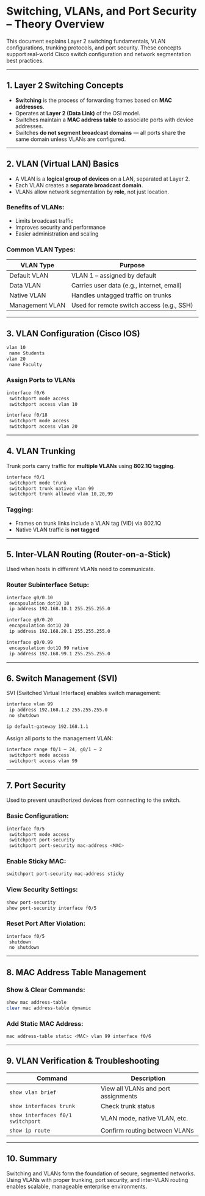 # Switching, VLANs, and Port Security – Theory Overview

This document explains Layer 2 switching fundamentals, VLAN configurations, trunking protocols, and port security. These concepts support real-world Cisco switch configuration and network segmentation best practices.

---

## 1. Layer 2 Switching Concepts

- **Switching** is the process of forwarding frames based on **MAC addresses**.
- Operates at **Layer 2 (Data Link)** of the OSI model.
- Switches maintain a **MAC address table** to associate ports with device addresses.
- Switches **do not segment broadcast domains** — all ports share the same domain unless VLANs are configured.

---

## 2. VLAN (Virtual LAN) Basics

- A VLAN is a **logical group of devices** on a LAN, separated at Layer 2.
- Each VLAN creates a **separate broadcast domain**.
- VLANs allow network segmentation by **role**, not just location.

### Benefits of VLANs:
- Limits broadcast traffic
- Improves security and performance
- Easier administration and scaling

### Common VLAN Types:
| VLAN Type       | Purpose                                  |
|------------------|------------------------------------------|
| Default VLAN     | VLAN 1 – assigned by default             |
| Data VLAN        | Carries user data (e.g., internet, email)|
| Native VLAN      | Handles untagged traffic on trunks       |
| Management VLAN  | Used for remote switch access (e.g., SSH)|

---

## 3. VLAN Configuration (Cisco IOS)

```bash
vlan 10
 name Students
vlan 20
 name Faculty
```

### Assign Ports to VLANs
```bash
interface f0/6
 switchport mode access
 switchport access vlan 10

interface f0/18
 switchport mode access
 switchport access vlan 20
```

---

## 4. VLAN Trunking

Trunk ports carry traffic for **multiple VLANs** using **802.1Q tagging**.

```bash
interface f0/1
 switchport mode trunk
 switchport trunk native vlan 99
 switchport trunk allowed vlan 10,20,99
```

### Tagging:
- Frames on trunk links include a VLAN tag (VID) via 802.1Q
- Native VLAN traffic is **not tagged**

---

## 5. Inter-VLAN Routing (Router-on-a-Stick)

Used when hosts in different VLANs need to communicate.

### Router Subinterface Setup:
```bash
interface g0/0.10
 encapsulation dot1Q 10
 ip address 192.168.10.1 255.255.255.0

interface g0/0.20
 encapsulation dot1Q 20
 ip address 192.168.20.1 255.255.255.0

interface g0/0.99
 encapsulation dot1Q 99 native
 ip address 192.168.99.1 255.255.255.0
```

---

## 6. Switch Management (SVI)

SVI (Switched Virtual Interface) enables switch management:

```bash
interface vlan 99
 ip address 192.168.1.2 255.255.255.0
 no shutdown

ip default-gateway 192.168.1.1
```

Assign all ports to the management VLAN:

```bash
interface range f0/1 – 24, g0/1 – 2
 switchport mode access
 switchport access vlan 99
```

---

## 7. Port Security

Used to prevent unauthorized devices from connecting to the switch.

### Basic Configuration:
```bash
interface f0/5
 switchport mode access
 switchport port-security
 switchport port-security mac-address <MAC>
```

### Enable Sticky MAC:
```bash
switchport port-security mac-address sticky
```

### View Security Settings:
```bash
show port-security
show port-security interface f0/5
```

### Reset Port After Violation:
```bash
interface f0/5
 shutdown
 no shutdown
```

---

## 8. MAC Address Table Management

### Show & Clear Commands:
```bash
show mac address-table
clear mac address-table dynamic
```

### Add Static MAC Address:
```bash
mac address-table static <MAC> vlan 99 interface f0/6
```

---

## 9. VLAN Verification & Troubleshooting

| Command                        | Description                          |
|--------------------------------|--------------------------------------|
| `show vlan brief`             | View all VLANs and port assignments  |
| `show interfaces trunk`       | Check trunk status                   |
| `show interfaces f0/1 switchport` | VLAN mode, native VLAN, etc.      |
| `show ip route`               | Confirm routing between VLANs        |

---

## 10. Summary

Switching and VLANs form the foundation of secure, segmented networks. Using VLANs with proper trunking, port security, and inter-VLAN routing enables scalable, manageable enterprise environments.

